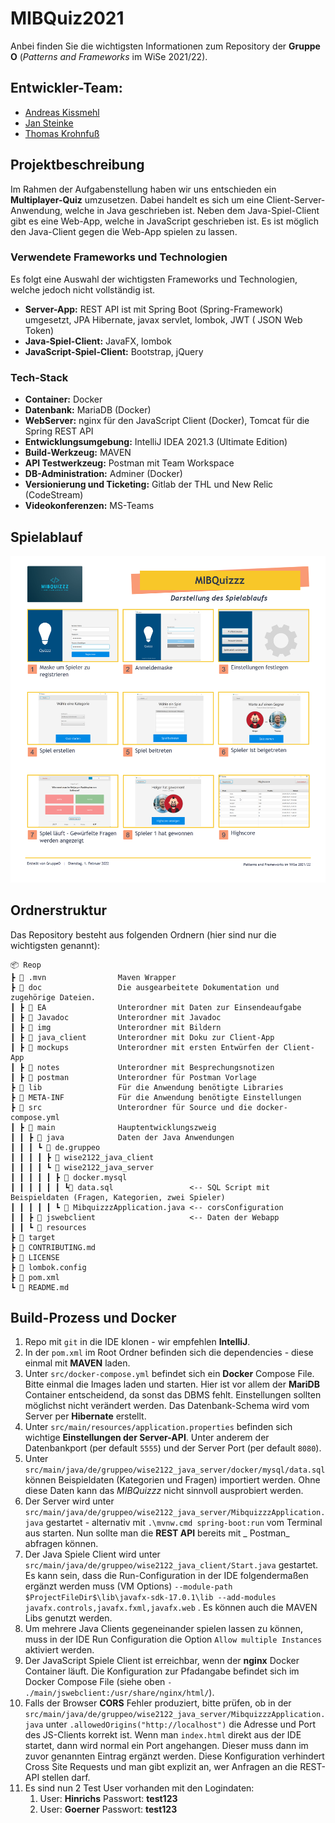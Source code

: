 # MIBQuiz2021

Anbei finden Sie die wichtigsten Informationen zum Repository der **Gruppe O** (*Patterns and Frameworks* im WiSe
2021/22).

## Entwickler-Team:

* [Andreas Kissmehl](https://git.mylab.th-luebeck.de/andreas.kissmehl)
* [Jan Steinke](https://git.mylab.th-luebeck.de/jan.steinke)
* [Thomas Krohnfuß](https://git.mylab.th-luebeck.de/BSG2000)

## Projektbeschreibung

Im Rahmen der Aufgabenstellung haben wir uns entschieden ein **Multiplayer-Quiz** umzusetzen. Dabei handelt es sich um
eine Client-Server-Anwendung, welche in Java geschrieben ist. Neben dem Java-Spiel-Client gibt es eine Web-App, welche
in JavaScript geschrieben ist. Es ist möglich den Java-Client gegen die Web-App spielen zu lassen.

### Verwendete Frameworks und Technologien

Es folgt eine Auswahl der wichtigsten Frameworks und Technologien, welche jedoch nicht vollständig ist.

* **Server-App:** REST API ist mit Spring Boot (Spring-Framework) umgesetzt, JPA Hibernate, javax servlet, lombok, JWT (
  JSON Web Token)
* **Java-Spiel-Client:** JavaFX, lombok
* **JavaScript-Spiel-Client:** Bootstrap, jQuery

### Tech-Stack

* **Container:** Docker
* **Datenbank:** MariaDB (Docker)
* **WebServer:** nginx für den JavaScript Client (Docker), Tomcat für die Spring REST API
* **Entwicklungsumgebung:** IntelliJ IDEA 2021.3 (Ultimate Edition)
* **Build-Werkzeug:** MAVEN
* **API Testwerkzeug:** Postman mit Team Workspace
* **DB-Administration:** Adminer (Docker)
* **Versionierung und Ticketing:** Gitlab der THL und New Relic (CodeStream)
* **Videokonferenzen:** MS-Teams

## Spielablauf

![Hauptfenster der Client-App](doc/img/Spielablauf_Uebersicht.png)

## Ordnerstruktur

Das Repository besteht aus folgenden Ordnern (hier sind nur die wichtigsten genannt):

    📦 Reop
    ┣ 📂 .mvn                Maven Wrapper
    ┣ 📂 doc                 Die ausgearbeitete Dokumentation und zugehörige Dateien.
    ┃ ┣ 📂 EA                Unterordner mit Daten zur Einsendeaufgabe
    ┃ ┣ 📂 Javadoc           Unterordner mit Javadoc
    ┃ ┣ 📂 img               Unterordner mit Bildern
    ┃ ┣ 📂 java_client       Unterordner mit Doku zur Client-App
    ┃ ┣ 📂 mockups           Unterordner mit ersten Entwürfen der Client-App
    ┃ ┣ 📂 notes             Unterordner mit Besprechungsnotizen
    ┃ ┣ 📂 postman           Unterordner für Postman Vorlage
    ┣ 📂 lib                 Für die Anwendung benötigte Libraries
    ┣ 📂 META-INF            Für die Anwendung benötigte Einstellungen
    ┣ 📂 src                 Unterordner für Source und die docker-compose.yml
    ┃ ┣ 📂 main              Hauptentwicklungszweig
    ┃ ┃ ┣ 📂 java            Daten der Java Anwendungen
    ┃ ┃ ┃ ┗ 📂 de.gruppeo
    ┃ ┃ ┃ ┃ ┣ 📂 wise2122_java_client
    ┃ ┃ ┃ ┃ ┗ 📂 wise2122_java_server
    ┃ ┃ ┃ ┃ ┃ ┣ 📂 docker.mysql
    ┃ ┃ ┃ ┃ ┃ ┃ ┗📜 data.sql                 <-- SQL Script mit Beispieldaten (Fragen, Kategorien, zwei Spieler)
    ┃ ┃ ┃ ┃ ┃ ┗ 📜 MibquizzzApplication.java <-- corsConfiguration
    ┃ ┃ ┣ 📂 jswebclient                     <-- Daten der Webapp
    ┃ ┃ ┗ 📂 resources
    ┣ 📂 target
    ┣ 📜 CONTRIBUTING.md
    ┣ 📜 LICENSE
    ┣ 📜 lombok.config
    ┣ 📜 pom.xml
    ┗ 📜 README.md

## Build-Prozess und Docker

1. Repo mit `git` in die IDE klonen - wir empfehlen **IntelliJ**.
2. In der `pom.xml` im Root Ordner befinden sich die dependencies - diese einmal mit **MAVEN** laden.
3. Unter `src/docker-compose.yml` befindet sich ein **Docker** Compose File. Bitte einmal die Images laden und starten.
   Hier ist vor allem der **MariDB** Container entscheidend, da sonst das DBMS fehlt. Einstellungen sollten möglichst
   nicht verändert werden. Das Datenbank-Schema wird vom Server per **Hibernate** erstellt.
4. Unter `src/main/resources/application.properties` befinden sich wichtige **Einstellungen der Server-API**. Unter
   anderem der Datenbankport (per default `5555`) und der Server Port (per default `8080`).
5. Unter `src/main/java/de/gruppeo/wise2122_java_server/docker/mysql/data.sql` können Beispieldaten (Kategorien und
   Fragen) importiert werden. Ohne diese Daten kann das _MIBQuizzz_ nicht sinnvoll ausprobiert werden.
6. Der Server wird unter `src/main/java/de/gruppeo/wise2122_java_server/MibquizzzApplication.java` gestartet -
   alternativ mit `.\mvnw.cmd spring-boot:run` vom Terminal aus starten. Nun sollte man die **REST API** bereits mit _
   Postman_ abfragen können.
7. Der Java Spiele Client wird unter `src/main/java/de/gruppeo/wise2122_java_client/Start.java` gestartet. Es kann sein,
   dass die Run-Configuration in der IDE folgendermaßen ergänzt werden muss (VM
   Options) `--module-path $ProjectFileDir$\lib\javafx-sdk-17.0.1\lib --add-modules javafx.controls,javafx.fxml,javafx.web`
   . Es können auch die MAVEN Libs genutzt werden.
8. Um mehrere Java Clients gegeneinander spielen lassen zu können, muss in der IDE Run Configuration die
   Option `Allow multiple Instances` aktiviert werden.
9. Der JavaScript Spiele Client ist erreichbar, wenn der **nginx** Docker Container läuft. Die Konfiguration zur
   Pfadangabe befindet sich im Docker Compose File (siehe oben `- ./main/jswebclient:/usr/share/nginx/html/`).
10. Falls der Browser **CORS** Fehler produziert, bitte prüfen, ob in
    der `src/main/java/de/gruppeo/wise2122_java_server/MibquizzzApplication.java`
    unter `.allowedOrigins("http://localhost")` die Adresse und Port des JS-Clients korrekt ist. Wenn man `index.html`
    direkt aus der IDE startet, dann wird normal ein Port angehangen. Dieser muss dann im zuvor genannten Eintrag
    ergänzt werden. Diese Konfiguration verhindert Cross Site Requests und man gibt explizit an, wer Anfragen an die
    REST-API stellen darf.
11. Es sind nun 2 Test User vorhanden mit den Logindaten: 
    1. User: **Hinrichs** Passwort: **test123**
    2. User: **Goerner**  Passwort:  **test123**